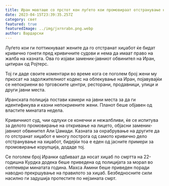 ```yaml
---
title: Иран мавташе со прстот кон луѓето кои промовираат отстранување на хиџабот
date: 2023-04-15T23:39:35.257Z
category: свет
featured: true
featuredImage: ../img/jxrnrabn.png.webp
author: Вардарски
---
```


Луѓето кои ги поттикнуваат жените да го отстранат хиџабот ќе бидат кривично гонети пред кривичните судови и нема да имаат право на жалба на казната. Ова го изјави заменик-јавниот обвинител на Иран, цитиран од Ројтерс.

Тој ги даде своите коментари во време кога се поголем број жени му пркосат на задолжителниот кодекс на облекување на Иран, појавувајќи се непокриени во трговските центри, ресторани, продавници, улици и други јавни места.

Иранската полиција постави камери на јавни места за да ги идентификува и казни непокриените жени. Планот беше објавен од властите минатата недела.

Кривичниот суд, чии одлуки се конечни и нежалбливи, ќе се испитува за делото промовирање на откривање на лицето, објасни заменик-јавниот обвинител Али Џамади. Казната за охрабрување на другите да го отстранат хиџабот е многу построга од самото кривично дело отстранување на хиџабот, бидејќи тоа е еден од јасните примери за промовирање корупција, додаде тој.

Се поголем број Иранки одбиваат да носат хиџаб по смртта на 22-годишна Курдка додека беше приведена од полицијата за морал во септември минатата година. Махса Амини беше приведен поради наводно прекршување на правилото за хиџаб. Безбедносните сили насилно ги задушија протестите по нејзината смрт.
